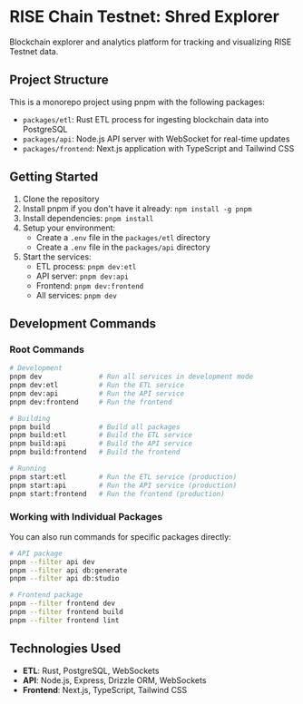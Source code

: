 # RISE Chain Testnet: Shred Explorer

Blockchain explorer and analytics platform for tracking and visualizing RISE Testnet data.

## Project Structure

This is a monorepo project using pnpm with the following packages:

- `packages/etl`: Rust ETL process for ingesting blockchain data into PostgreSQL
- `packages/api`: Node.js API server with WebSocket for real-time updates
- `packages/frontend`: Next.js application with TypeScript and Tailwind CSS

## Getting Started

1. Clone the repository
2. Install pnpm if you don't have it already: `npm install -g pnpm`
3. Install dependencies: `pnpm install`
4. Setup your environment:
   - Create a `.env` file in the `packages/etl` directory
   - Create a `.env` file in the `packages/api` directory
5. Start the services:
   - ETL process: `pnpm dev:etl`
   - API server: `pnpm dev:api`
   - Frontend: `pnpm dev:frontend`
   - All services: `pnpm dev`

## Development Commands

### Root Commands

```bash
# Development
pnpm dev              # Run all services in development mode
pnpm dev:etl          # Run the ETL service
pnpm dev:api          # Run the API service
pnpm dev:frontend     # Run the frontend

# Building
pnpm build            # Build all packages
pnpm build:etl        # Build the ETL service
pnpm build:api        # Build the API service
pnpm build:frontend   # Build the frontend

# Running
pnpm start:etl        # Run the ETL service (production)
pnpm start:api        # Run the API service (production)
pnpm start:frontend   # Run the frontend (production)
```

### Working with Individual Packages

You can also run commands for specific packages directly:

```bash
# API package
pnpm --filter api dev
pnpm --filter api db:generate
pnpm --filter api db:studio

# Frontend package
pnpm --filter frontend dev
pnpm --filter frontend build
pnpm --filter frontend lint
```

## Technologies Used

- **ETL**: Rust, PostgreSQL, WebSockets
- **API**: Node.js, Express, Drizzle ORM, WebSockets
- **Frontend**: Next.js, TypeScript, Tailwind CSS